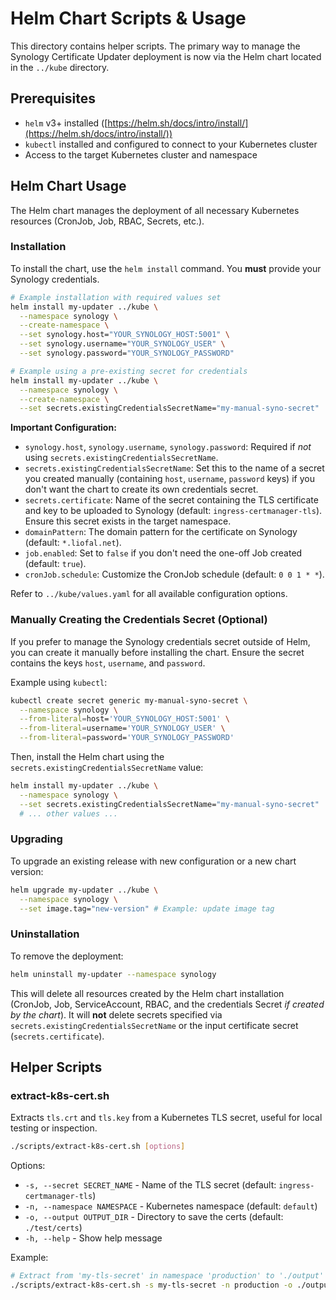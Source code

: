 # Helm Chart Scripts & Usage

This directory contains helper scripts. The primary way to manage the Synology Certificate Updater deployment is now via the Helm chart located in the `../kube` directory.

## Prerequisites

- `helm` v3+ installed ([https://helm.sh/docs/intro/install/](https://helm.sh/docs/intro/install/))
- `kubectl` installed and configured to connect to your Kubernetes cluster
- Access to the target Kubernetes cluster and namespace

## Helm Chart Usage

The Helm chart manages the deployment of all necessary Kubernetes resources (CronJob, Job, RBAC, Secrets, etc.).

### Installation

To install the chart, use the `helm install` command. You **must** provide your Synology credentials.

```bash
# Example installation with required values set
helm install my-updater ../kube \
  --namespace synology \
  --create-namespace \
  --set synology.host="YOUR_SYNOLOGY_HOST:5001" \
  --set synology.username="YOUR_SYNOLOGY_USER" \
  --set synology.password="YOUR_SYNOLOGY_PASSWORD"

# Example using a pre-existing secret for credentials
helm install my-updater ../kube \
  --namespace synology \
  --create-namespace \
  --set secrets.existingCredentialsSecretName="my-manual-syno-secret"
```

**Important Configuration:**

- `synology.host`, `synology.username`, `synology.password`: Required if *not* using `secrets.existingCredentialsSecretName`.
- `secrets.existingCredentialsSecretName`: Set this to the name of a secret you created manually (containing `host`, `username`, `password` keys) if you don't want the chart to create its own credentials secret.
- `secrets.certificate`: Name of the secret containing the TLS certificate and key to be uploaded to Synology (default: `ingress-certmanager-tls`). Ensure this secret exists in the target namespace.
- `domainPattern`: The domain pattern for the certificate on Synology (default: `*.liofal.net`).
- `job.enabled`: Set to `false` if you don't need the one-off Job created (default: `true`).
- `cronJob.schedule`: Customize the CronJob schedule (default: `0 0 1 * *`).

Refer to `../kube/values.yaml` for all available configuration options.

### Manually Creating the Credentials Secret (Optional)

If you prefer to manage the Synology credentials secret outside of Helm, you can create it manually before installing the chart. Ensure the secret contains the keys `host`, `username`, and `password`.

Example using `kubectl`:
```bash
kubectl create secret generic my-manual-syno-secret \
  --namespace synology \
  --from-literal=host='YOUR_SYNOLOGY_HOST:5001' \
  --from-literal=username='YOUR_SYNOLOGY_USER' \
  --from-literal=password='YOUR_SYNOLOGY_PASSWORD'
```

Then, install the Helm chart using the `secrets.existingCredentialsSecretName` value:
```bash
helm install my-updater ../kube \
  --namespace synology \
  --set secrets.existingCredentialsSecretName="my-manual-syno-secret"
  # ... other values ...
```

### Upgrading

To upgrade an existing release with new configuration or a new chart version:

```bash
helm upgrade my-updater ../kube \
  --namespace synology \
  --set image.tag="new-version" # Example: update image tag
```

### Uninstallation

To remove the deployment:

```bash
helm uninstall my-updater --namespace synology
```

This will delete all resources created by the Helm chart installation (CronJob, Job, ServiceAccount, RBAC, and the credentials Secret *if created by the chart*). It will **not** delete secrets specified via `secrets.existingCredentialsSecretName` or the input certificate secret (`secrets.certificate`).

## Helper Scripts

### extract-k8s-cert.sh

Extracts `tls.crt` and `tls.key` from a Kubernetes TLS secret, useful for local testing or inspection.

```bash
./scripts/extract-k8s-cert.sh [options]
```

Options:
- `-s, --secret SECRET_NAME` - Name of the TLS secret (default: `ingress-certmanager-tls`)
- `-n, --namespace NAMESPACE` - Kubernetes namespace (default: `default`)
- `-o, --output OUTPUT_DIR` - Directory to save the certs (default: `./test/certs`)
- `-h, --help` - Show help message

Example:
```bash
# Extract from 'my-tls-secret' in namespace 'production' to './output'
./scripts/extract-k8s-cert.sh -s my-tls-secret -n production -o ./output
